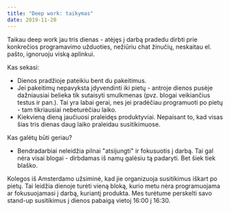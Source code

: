 ```yaml
---
title: "Deep work: taikymas"
date: 2019-11-20
---
```


Taikau deep work jau tris dienas - atėjęs į darbą pradedu dirbti prie konkrečios
programavimo užduoties, nežiūriu chat žinučių, neskaitau el. pašto, ignoruoju
viską aplinkui.

Kas sekasi:
- Dienos pradžioje pateikiu bent du pakeitimus.
- Jei pakeitimų nepavyksta įdyvendinti iki pietų - antroje dienos pusėje
  dažniausiai belieka tik sutaisyti smulkmenas (pvz. blogai veikiančius testus
  ir pan.). Tai yra labai gerai, nes jei pradėčiau programuoti po pietų - tam
  tikriausiai nebeturėčiau laiko.
- Kiekvieną dieną jaučiuosi praleidęs produktyviai. Nepaisant to, kad visas šias
  tris dienas daug laiko praleidau susitikimuose.

Kas galėtų būti geriau?
- Bendradarbiai neleidžia pilnai "atsijungti" ir fokusuotis į darbą. Tai gal
  nėra visai blogai - dirbdamas iš namų galėsiu tą padaryti. Bet šiek tiek
  blaško.

Kolegos iš Amsterdamo užsiminė, kad jie organizuoja susitikimus iškart po pietų.
Tai leidžia dienoje turėti vieną bloką, kurio metu nėra programuojama ar
fokusuojamasi į darbą, kuriantį produkta. Mes turėtume perskelti savo stand-up
susitikimus į dienos pabaigą vietoj 16:00 į 16:30.
